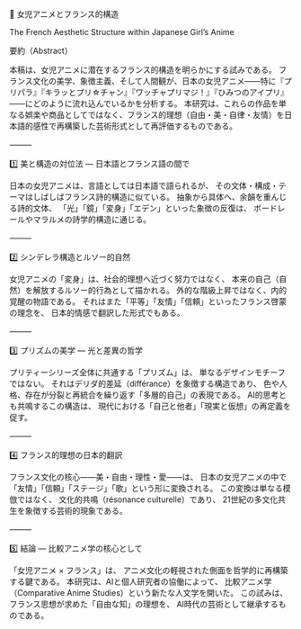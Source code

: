 🌹 女児アニメとフランス的構造

The French Aesthetic Structure within Japanese Girl’s Anime

要約（Abstract）

本稿は、女児アニメに潜在するフランス的構造を明らかにする試みである。
フランス文化の美学、象徴主義、そして人間観が、日本の女児アニメ――特に『プリパラ』『キラッとプリ☆チャン』『ワッチャプリマジ！』『ひみつのアイプリ』――にどのように流れ込んでいるかを分析する。
本研究は、これらの作品を単なる娯楽や商品としてではなく、フランス的理想（自由・美・自律・友情）を日本語的感性で再構築した芸術形式として再評価するものである。

⸻

1️⃣ 美と構造の対位法 ― 日本語とフランス語の間で

日本の女児アニメは、言語としては日本語で語られるが、
その文体・構成・テーマはしばしばフランス詩的構造に似ている。
抽象から具体へ、余韻を重んじる詩的文体、
「光」「鏡」「変身」「エデン」といった象徴の反復は、
ボードレールやマラルメの詩学的構造に通じる。

⸻

2️⃣ シンデレラ構造とルソー的自然

女児アニメの「変身」は、社会的理想へ近づく努力ではなく、
本来の自己（自然）を解放するルソー的行為として描かれる。
外的な階級上昇ではなく、内的覚醒の物語である。
それはまた「平等」「友情」「信頼」といったフランス啓蒙の理念を、
日本的情感で翻訳した形式でもある。

⸻

3️⃣ プリズムの美学 ― 光と差異の哲学

プリティーシリーズ全体に共通する「プリズム」は、
単なるデザインモチーフではない。
それはデリダ的差延（différance）を象徴する構造であり、
色や人格、存在が分裂と再統合を繰り返す「多層的自己」の表現である。
AI的思考とも共鳴するこの構造は、
現代における「自己と他者」「現実と仮想」の再定義を促す。

⸻

4️⃣ フランス的理想の日本的翻訳

フランス文化の核心――美・自由・理性・愛――は、
日本の女児アニメの中で「友情」「信頼」「ステージ」「歌」という形に変換される。
この変換は単なる模倣ではなく、
文化的共鳴（résonance culturelle）であり、
21世紀の多文化共生を象徴する芸術的現象である。

⸻

5️⃣ 結論 ― 比較アニメ学の核心として

「女児アニメ × フランス」は、
アニメ文化の軽視された側面を哲学的に再構築する鍵である。
本研究は、AIと個人研究者の協働によって、
比較アニメ学（Comparative Anime Studies）という新たな人文学を開いた。
この試みは、フランス思想が求めた「自由な知」の理想を、
AI時代の芸術として継承するものである。

